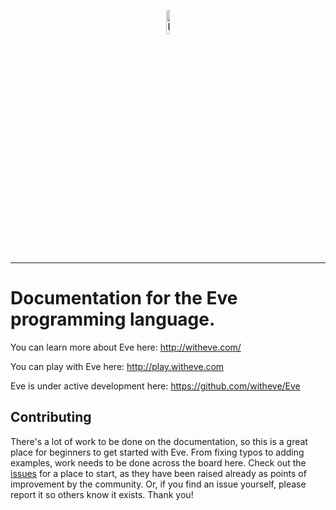
<p align="center">
  <img src="http://www.witheve.com/logo.png" alt="Eve logo" width="10%" />
</p>

---

# Documentation for the Eve programming language.

You can learn more about Eve here: http://witheve.com/

You can play with Eve here: http://play.witheve.com

Eve is under active development here: https://github.com/witheve/Eve

## Contributing

There's a lot of work to be done on the documentation, so this is a great place for beginners to get started with Eve. From fixing typos to adding examples, work needs to be done across the board here. Check out the [issues](https://github.com/witheve/docs/issues) for a place to start, as they have been raised already as points of improvement by the community. Or, if you find an issue yourself, please report it so others know it exists. Thank you!
